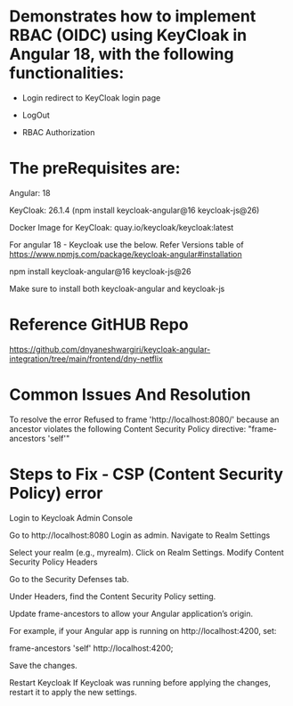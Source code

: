 # Demonstrates how to implement RBAC (OIDC) using KeyCloak in Angular 18, with the following functionalities:

* Login redirect to KeyCloak login page

* LogOut

* RBAC Authorization

# The preRequisites are:

Angular: 18

KeyCloak: 26.1.4 (npm install keycloak-angular@16  keycloak-js@26)

Docker Image for KeyCloak: quay.io/keycloak/keycloak:latest

For angular 18 - Keycloak use the below. Refer Versions table of https://www.npmjs.com/package/keycloak-angular#installation


npm install keycloak-angular@16  keycloak-js@26


Make sure to install both keycloak-angular and keycloak-js

# Reference GitHUB Repo
https://github.com/dnyaneshwargiri/keycloak-angular-integration/tree/main/frontend/dny-netflix

# Common Issues And Resolution

To resolve the error Refused to frame 'http://localhost:8080/' because an ancestor violates the following Content Security Policy directive: "frame-ancestors 'self'"

Steps to Fix - CSP (Content Security Policy) error
==================================================
Login to Keycloak Admin Console

Go to http://localhost:8080
Login as admin.
Navigate to Realm Settings

Select your realm (e.g., myrealm).
Click on Realm Settings.
Modify Content Security Policy Headers

Go to the Security Defenses tab.

Under Headers, find the Content Security Policy setting.

Update frame-ancestors to allow your Angular application’s origin.

For example, if your Angular app is running on http://localhost:4200, set:

frame-ancestors 'self' http://localhost:4200;

Save the changes.

Restart Keycloak If Keycloak was running before applying the changes, restart it to apply the new settings.


